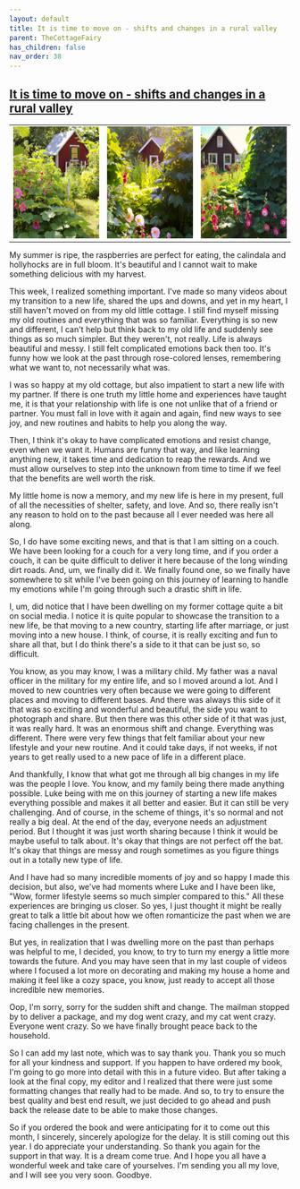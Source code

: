 ```yaml
---
layout: default
title: It is time to move on - shifts and changes in a rural valley
parent: TheCottageFairy
has_children: false
nav_order: 38
---
```


## [It is time to move on - shifts and changes in a rural valley](https://www.youtube.com/watch?v=FwT3NUZ6vk8)

<div>
<table align="center">
	<tr>
		<td align="center">
			<img src="../../assets/cottage_fairy_ai_generated_photos/It_is_time_to_move_on_-_shifts_and_changes_in_a_rural_valley-[FwT3NUZ6vk8]/generated_00.png" height="200" width="200"/>
		</td>
		<td align="center">
			<img src="../../assets/cottage_fairy_ai_generated_photos/It_is_time_to_move_on_-_shifts_and_changes_in_a_rural_valley-[FwT3NUZ6vk8]/generated_01.png" height="200" width="200"/>
		</td>
		<td align="center">
			<img src="../../assets/cottage_fairy_ai_generated_photos/It_is_time_to_move_on_-_shifts_and_changes_in_a_rural_valley-[FwT3NUZ6vk8]/generated_02.png" height="200" width="200"/>
		</td>
	</tr>
</table>
</div>

My summer is ripe, the raspberries are perfect for eating, the calindala and hollyhocks are in full bloom. It's beautiful and I cannot wait to make something delicious with my harvest.

This week, I realized something important. I've made so many videos about my transition to a new life, shared the ups and downs, and yet in my heart, I still haven't moved on from my old little cottage. I still find myself missing my old routines and everything that was so familiar. Everything is so new and different, I can't help but think back to my old life and suddenly see things as so much simpler. But they weren't, not really. Life is always beautiful and messy. I still felt complicated emotions back then too. It's funny how we look at the past through rose-colored lenses, remembering what we want to, not necessarily what was.

I was so happy at my old cottage, but also impatient to start a new life with my partner. If there is one truth my little home and experiences have taught me, it is that your relationship with life is one not unlike that of a friend or partner. You must fall in love with it again and again, find new ways to see joy, and new routines and habits to help you along the way.

Then, I think it's okay to have complicated emotions and resist change, even when we want it. Humans are funny that way, and like learning anything new, it takes time and dedication to reap the rewards. And we must allow ourselves to step into the unknown from time to time if we feel that the benefits are well worth the risk.

My little home is now a memory, and my new life is here in my present, full of all the necessities of shelter, safety, and love. And so, there really isn't any reason to hold on to the past because all I ever needed was here all along.

So, I do have some exciting news, and that is that I am sitting on a couch. We have been looking for a couch for a very long time, and if you order a couch, it can be quite difficult to deliver it here because of the long winding dirt roads. And, um, we finally did it. We finally found one, so we finally have somewhere to sit while I've been going on this journey of learning to handle my emotions while I'm going through such a drastic shift in life.

I, um, did notice that I have been dwelling on my former cottage quite a bit on social media. I notice it is quite popular to showcase the transition to a new life, be that moving to a new country, starting life after marriage, or just moving into a new house. I think, of course, it is really exciting and fun to share all that, but I do think there's a side to it that can be just so, so difficult.

You know, as you may know, I was a military child. My father was a naval officer in the military for my entire life, and so I moved around a lot. And I moved to new countries very often because we were going to different places and moving to different bases. And there was always this side of it that was so exciting and wonderful and beautiful, the side you want to photograph and share. But then there was this other side of it that was just, it was really hard. It was an enormous shift and change. Everything was different. There were very few things that felt familiar about your new lifestyle and your new routine. And it could take days, if not weeks, if not years to get really used to a new pace of life in a different place.

And thankfully, I know that what got me through all big changes in my life was the people I love. You know, and my family being there made anything possible. Luke being with me on this journey of starting a new life makes everything possible and makes it all better and easier. But it can still be very challenging. And of course, in the scheme of things, it's so normal and not really a big deal. At the end of the day, everyone needs an adjustment period. But I thought it was just worth sharing because I think it would be maybe useful to talk about. It's okay that things are not perfect off the bat. It's okay that things are messy and rough sometimes as you figure things out in a totally new type of life.

And I have had so many incredible moments of joy and so happy I made this decision, but also, we've had moments where Luke and I have been like, "Wow, former lifestyle seems so much simpler compared to this." All these experiences are bringing us closer. So yes, I just thought it might be really great to talk a little bit about how we often romanticize the past when we are facing challenges in the present.

But yes, in realization that I was dwelling more on the past than perhaps was helpful to me, I decided, you know, to try to turn my energy a little more towards the future. And you may have seen that in my last couple of videos where I focused a lot more on decorating and making my house a home and making it feel like a cozy space, you know, just ready to accept all those incredible new memories.

Oop, I'm sorry, sorry for the sudden shift and change. The mailman stopped by to deliver a package, and my dog went crazy, and my cat went crazy. Everyone went crazy. So we have finally brought peace back to the household.

So I can add my last note, which was to say thank you. Thank you so much for all your kindness and support. If you happen to have ordered my book, I'm going to go more into detail with this in a future video. But after taking a look at the final copy, my editor and I realized that there were just some formatting changes that really had to be made. And so, to try to ensure the best quality and best end result, we just decided to go ahead and push back the release date to be able to make those changes.

So if you ordered the book and were anticipating for it to come out this month, I sincerely, sincerely apologize for the delay. It is still coming out this year. I do appreciate your understanding. So thank you again for the support in that way. It is a dream come true. And I hope you all have a wonderful week and take care of yourselves. I'm sending you all my love, and I will see you very soon. Goodbye.